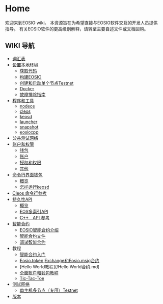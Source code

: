 # Home

欢迎来到EOSIO wiki。 本资源旨在为希望直接与EOSIO软件交互的开发人员提供指导。 有关EOSIO软件的更高级别解释，请转至主要自述文件或文档回购。

## WIKI 导航

- [词汇表](/词汇表.md)
- [设置本地环境](/设置本地环境.md)
    - [获取代码](/设置本地环境.md#获取代码)
    - [构建EOSIO](/设置本地环境.md#2-building-eosio)
    - [创建和启动单个节点Testnet]()
    - [Docker]()
    - [故障排除指南]()
- [程序和工具](/程序和工具.md)
    - [nodeos](/程序和工具.md#Nodeos)
    - [cleos](/程序和工具.md#Cleos)
    - [keosd](/程序和工具.md#keosd)
    - [launcher](/程序和工具.md#launcher)
    - [snapshot](/程序和工具.md#snapshot)
    - [eosiocpp](/程序和工具.md#eosiocpp)
- [公共测试网络]()
- [账户和权限](/账户和权限.md)
    - [钱包](/账户和权限.md#钱包)
    - [账户](/账户和权限.md#账户)   
    - [授权和权限](/账户和权限.md#授权和权限)   
    - [其他](/账户和权限.md#其他)   
- [命令行界面钱包](/命令行界面钱包.md)   
    - [概览](/命令行界面钱包.md#综述)   
    - [怎样运行keosd](/命令行界面钱包.md#keosd)   
- [Cleos 命令行参考](/Cleos命令行参考.md)   
- [持久性API](/持久性API.md)   
    - [概览](/持久性API.md#overview)   
    - [EOS多索引API](/持久性API.md#need)   
    - [C++　API 参考](/持久性API.md#api)   
- [智能合约](#智能合约.md)   
    - [EOSIO智能合约介绍](/智能合约.md#介绍EOSIO智能合约)   
    - [智能合约文件](/智能合约.md#smart-contract-file)   
    - [调试智能合约](/智能合约.md#debugging-smart-contract)   
- 教程   
    - [智能合约入门](/智能合约入门.md)   
    - [Eosio.token,Exchange和Eosio.msig合约](/Eosio.token,Exchange和Eosio.msig合约.md)   
    - [Hello World教程](/Hello World合约.md)   
    - [全面账户和钱包教程](/智能合约入门.md)   
    - [Tic-Tac-Toe](/智能合约入门.md)   
- [测试网络]()   
    - [单主机多节点（专用）Testnet]()   
- [版本](/版本计划.md)   
